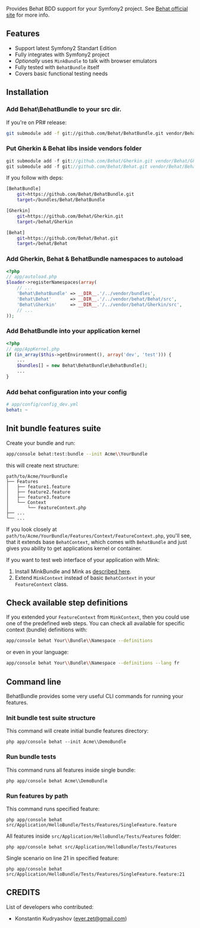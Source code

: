 Provides Behat BDD support for your Symfony2 project.
See [Behat official site](http://behat.org) for more info.

## Features

- Support latest Symfony2 Standart Edition
- Fully integrates with Symfony2 project
- _Optionally_ uses `MinkBundle` to talk with browser emulators
- Fully tested with `BehatBundle` itself
- Covers basic functional testing needs

## Installation

### Add Behat\BehatBundle to your src dir.

If you're on PR# release:

``` bash
git submodule add -f git://github.com/Behat/BehatBundle.git vendor/Behat/BehatBundle
```

### Put Gherkin & Behat libs inside vendors folder

``` php
git submodule add -f git://github.com/Behat/Gherkin.git vendor/Behat/Gherkin
git submodule add -f git://github.com/Behat/Behat.git vendor/Behat/Behat
```
If you follow with deps:

``` bash
[BehatBundle]
    git=https://github.com/Behat/BehatBundle.git
    target=/bundles/Behat/BehatBundle

[Gherkin]
    git=https://github.com/Behat/Gherkin.git
    target=/behat/Gherkin

[Behat]
    git=https://github.com/Behat/Behat.git
    target=/behat/Behat
```

### Add Gherkin, Behat & BehatBundle namespaces to autoload

``` php
<?php
// app/autoload.php
$loader->registerNamespaces(array(
    // ...
    'Behat\BehatBundle' => __DIR__.'/../vendor/bundles',
    'Behat\Behat'       => __DIR__.'/../vendor/behat/Behat/src',
    'Behat\Gherkin'     => __DIR__.'/../vendor/behat/Gherkin/src',
    // ...
));
```

### Add BehatBundle into your application kernel

``` php
<?php
// app/AppKernel.php
if (in_array($this->getEnvironment(), array('dev', 'test'))) {
    ...
    $bundles[] = new Behat\BehatBundle\BehatBundle();
    ...
}
```

### Add behat configuration into your config

``` yml
# app/config/config_dev.yml
behat: ~
```

## Init bundle features suite

Create your bundle and run:

``` bash
app/console behat:test:bundle --init Acme\\YourBundle
```

this will create next structure:

    path/to/Acme/YourBundle
    ├── Features
    │   ├── feature1.feature
    │   ├── feature2.feature
    │   ├── feature3.feature
    │   └── Context
    │       └── FeatureContext.php
    ├── ...
    └── ...

If you look closely at `path/to/Acme/YourBundle/Features/Context/FeatureContext.php`, you'll see, that it extends base `BehatContext`, which comes with `BehatBundle` and just gives you ability to get applications kernel or container.

If you want to test web interface of your application with Mink:

1. Install MinkBundle and Mink as [described here](https://github.com/Behat/MinkBundle#readme).
2. Extend `MinkContext` instead of basic `BehatContext` in your `FeatureContext` class.

## Check available step definitions

If you extended your `FeatureContext` from `MinkContext`, then you could use one of the predefined web steps. You can check all available for specific context (bundle) definitions with:

``` bash
app/console behat Your\\Bundle\\Namespace --definitions
```

or even in your language:

``` bash
app/console behat Your\\Bundle\\Namespace --definitions --lang fr
```

## Command line

BehatBundle provides some very useful CLI commands for running your features.

### Init bundle test suite structure

This command will create initial bundle features directory:

    php app/console behat --init Acme\\DemoBundle

### Run bundle tests

This command runs all features inside single bundle:

    php app/console behat Acme\\DemoBundle

### Run features by path

This command runs specified feature:

    php app/console behat src/Application/HelloBundle/Tests/Features/SingleFeature.feature

All features inside `src/Application/HelloBundle/Tests/Features` folder:

    php app/console behat src/Application/HelloBundle/Tests/Features

Single scenario on line 21 in specified feature:

    php app/console behat src/Application/HelloBundle/Tests/Features/SingleFeature.feature:21

## CREDITS

List of developers who contributed:

- Konstantin Kudryashov (ever.zet@gmail.com)
